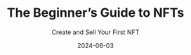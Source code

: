 ---
title: "The Beginner’s Guide to NFTs"
subtitle: "Create and Sell Your First NFT"
description: "Go from noob to yellowbelt NFT ninja in a single sitting."
external_url: https://heyrich.net/nft-guide
date: 2024-06-03
image: "img/nft-guide-thumb.jpg"
background_color: "#1371fd"
color: "white"
categories: ['Art', 'NFTs']
tags: ['NFTs']
type: ['Book', 'Course']
priority: 90
---